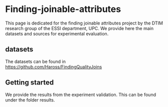 # Finding-joinable-attributes
This page is dedicated for the finding joinable attributes project by the DTIM research group of the ESSI department, UPC. We provide here the main datasets and sources for experimental evaluation.

## datasets

The datasets can be found in <https://github.com/Haross/FindingQualityJoins>


## Getting started

We provide the results from the experiment validation. This can be found under the folder results.
